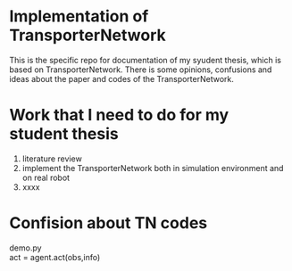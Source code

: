 # Implementation of TransporterNetwork
This is the specific repo for documentation of my syudent thesis, which is based on TransporterNetwork. There is some opinions, confusions and ideas about the paper and codes of the TransporterNetwork.
# Work that I need to do for my student thesis
1. literature review
2. implement the TransporterNetwork both in simulation environment and on real robot
3. xxxx
# Confision about TN codes
demo.py  
  act = agent.act(obs,info)
